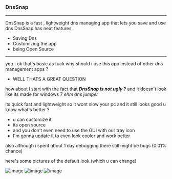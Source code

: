 ###                                  **DnsSnap**
------------------------------
DnsSnap is a fast , lightweight dns managing app that lets you save and use dns 
DnsSnap has neat features

- Saving Dns
- Customizing the app 
- being Open Source  

--------
you : ok that's basic as fuck why should i use this app instead of other dns management apps ?

- WELL THATS A GREAT QUESTION 

how about i start with the fact that 
**_DnsSnap is not ugly_ ?**
and it doesn't look like its made for windows 7
 _ehm dns jumper_
 
its quick fast and lightweight so it wont slow your pc and it still looks good
u know what's better ?
- u can customize it 
- its open source 
- and you don't even need to use the GUI with our tray icon
-  I'm gonna update it to even look cooler and work better

also although i spent about 1 day debugging there still might be bugs (0.01% chance)

here's some pictures of the default look (which u can change)

![image](https://github.com/user-attachments/assets/eb3ee36c-80a1-4e24-98d7-09b01fa44f1d)
![image](https://github.com/user-attachments/assets/89358065-62ed-489a-959b-6f49e7452cd8)
![image](https://github.com/user-attachments/assets/da415a55-912a-40d1-a65e-74271eb3d246)
